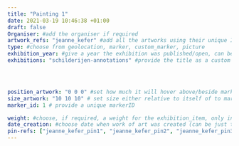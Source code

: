 ```yaml
---
title: "Painting 1"
date: 2021-03-19 10:46:38 +01:00
draft: false
Organiser: #add the organiser if required
artwork_refs: "jeanne_kefer" #add all the artworks using their unique ID Name
type: #choose from geolocation, marker, custom_marker, picture
exhibition_year: #give a year the exhibition was published/open, can be different of creation date of this item
exhibitions: "schilderijen-annotations" #provide the title as a custom category so it creates a page for the exhibition




position_artwork: "0 0 0" #set how much it will hover above/beside marker/geolocation. Use "0 0 0" for 3 axes
size_artwork: "10 10 10" # set size either relative to itself of to markers
marker_id: 1 # provide a unique markerID

weight: #choose, if required, a weight for the exhibition_item, only integers
date_creation: #choose date when work of art was created (can be just the year if needed)
pin-refs: ["jeanne_kefer_pin1", "jeanne_kefer_pin2", "jeanne_kefer_pin3"]
---
```

